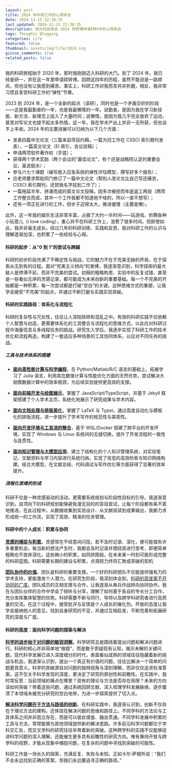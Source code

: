 ```yaml
---
layout: post
title: 2024 年科研工作的心得体会
date: 2024-12-15 22:30:35
last_updated: 2024-12-15 22:30:35
description: 部分内容来自 2024 年转博申请材料中的心得体会
tags: Thoughts Blogging
categories: Life
featured: false
thumbnail: assets/img/life/2024.svg
giscus_comments: true
related_posts: false
---
```


我的科研旅程始于 2020 年，那时我刚刚迈入科研的大门。到了 2024 年，我已经是研一，并在这一年里申请硕转博。回顾这四年的历程，虽然不能说是一路顺风，但也没有让我感到痛苦。事实上，科研工作对我而言并非折磨，相反，我非常习惯且享受科研工作的“弹性”节奏。

2023 到 2024 年，是一个全新的起点（读研），同时也是一个矛盾交织的阶段——这是我最勤奋的一年，也是我最懒惰的一年。说勤奋，是因为我在学习新技能、新方法、新理念上投入了大量时间；说懒惰，是因为我几乎完全放弃了运动，甚至对写论文也提不起太多热情。这一年，我在学术产出上并非一无所获，但也谈不上丰收。2024 年的主要进展可以归纳为以下几个方面：

- 发表四篇中文论文（三篇来自项目约稿，一篇为旧工作在 CSSCI 索引期刊发表），一篇英文论文（EI 索引，会议投稿）；
- 申请两项软件著作权（手搓）；
- 获得两个学术奖励（两个会议的“最佳论文”，有个还是战略院认定的重要会议，虽说挺水）；
- 参与六七个课题（编写嵌入应急系统的弹性评估模型，撰写好多个报告）；
- 应老师要求帮助同门修订了一篇中文论文（帮别人改论文比自己写还痛苦，CSSCI 索引期刊，还把我名字挂到二作了）；
- 一篇拖延半年、拼凑而成的英文论文投稿，因多次被拒而年底返工再投（两项工作整合而成，其中一个工作我都不知道他干啥的，所以一直不想写）；
- 还有一项正在进行的工作，但步子迈得太大，推进缓慢（主要是懒）。

此外，这一年我的娱乐生活非常丰富，占据了大约一半时间——玩游戏、折腾各种小玩意儿（i love coding），重心并不在科研工作上，浪费了很多时间。但即使如此，我并非毫无成长。经过几年的科研训练、实践和反思，我对科研工作的认识与理解逐渐加深，也积累了一些经验与心得。

#### 科研的起步：从“0 到 1”的尝试与跨越

科研的初步阶段充满了不确定性与挑战，它的魅力不在于完美无缺的开局，在于探索从无到有的过程。面对“完美主义倾向”的束缚，我逐渐意识到，科学探索的最大敌人是停滞不前，而非不完美的尝试。初稿的粗略构思、实验中的反复试错，甚至是一些看似无序的灵感记录，都可能成为未来创新的重要基础。每一个不完美的开始都是一种积累，每一次尝试都是打破“空白”的关键。这种思维方式的重塑，让我学会接受“不完美”的起点，并通过不断打磨与实践实现突破。

#### 科研的实践路径：体系化与流程化

科研的复杂性与冗长性，往往让人深陷琐碎和混乱之中。有效的科研实践不仅依赖个人智慧与创造，更需要体系化的工具整合与流程化的思维方式，以此应对科研过程中海量信息与多线程任务的挑战。研究生入学后，我逐步实现了科研工作的技术优化和流程再造，构建了一套适应多种场景的工具协同体系，以应对不同任务的挑战。

##### 工具与技术体系的搭建

- **<u>面向高性能计算与科学编程</u>**，在 Python/Matlab/R/C 语言的基础上，拓展学习了 Julia 语言，利用其在数值计算与性能优化方面的天然优势，尝试解决大规模数据计算中的效率瓶颈，为后续实验提供更高效的支撑。

- **<u>面向前端开发与绘图展示</u>**，掌握了 JavaScript/TypeScript，并基于 Jekyll 框架搭建了个人学术主页，系统化地展示了研究成果与学术内容。

- **<u>面向文档处理与排版美化</u>**，掌握了 LaTeX 与 Typst，通过高度自动化与模板化的排版流程，进一步提升了学术写作的规范性与美观性。

- **<u>面向开发环境与工具流的整合</u>**，基于 WSL/Docker 搭建了跨平台的开发环境，实现了 Windows 与 Linux 系统间的无缝切换，提升了开发流程的一致性与连贯性。

- **<u>面向知识管理与大模型应用</u>**，建立了结构化的个人知识管理系统，对实验笔记、文献资料与学习内容进行系统归纳，实现了信息的高效检索与知识网络构建。结合大模型，在文献总结、代码调试与写作优化等方面获得了显著的效率提升。

##### 流程化思维的形成

科研不仅是一种灵感驱动的活动，更需要系统规划与阶段性目标的引导。我逐渐意识到，自顶向下的科研规划能够避免漫无目的的盲目尝试，让每个阶段都有条不紊地推进。在此过程中，从数据收集到实验设计、从文献阅读到成果输出，我都力求形成统一的工作流，实现了高效、精准的任务管理。

#### 科研中的个人成长：积累与协同

**<u>灵感的捕捉与积累</u>**。灵感常在不经意间闪现，若不及时记录、深化，便可能错失许多重要机会。每当新的想法产生时，我都会及时记录并围绕其进行思考，即便简单粗略也不放弃深化。这些微小的积累，如同拼图般，在未来某一时刻可能形成完整的科研蓝图。科研需要长期的建设与积累，点滴努力终将汇聚成突破的契机

**<u>团队协作的价值</u>**。团队是科研的重要支撑。一个好的科研团队不仅能提供强有力的学术支持，更能激发个人潜力。在研究生阶段，我深刻体会到，<u>科研的高度离不开协同的广度</u>。团队成员的互相支撑与合作，让我逐渐从单兵作战转向协同协作。我在与团队伙伴的合作中学会了倾听与分享，理解了如何基于各自的专长分工合作，充分发挥集体智慧的优势。科研需要不断与同行、导师以及跨学科研究者进行高质量的交流。在这个过程中，接受批评与反馈是个人成长的催化剂。开放的态度让我学会接纳他人的意见，找到自身研究的不足，并通过互相启发，不断完善和拓展研究的深度与广度。

#### 科研的高度：面向科学问题的探索与解决

**<u>科学的进步始于对问题的敏锐洞察</u>**。科学研究总是围绕着提出问题和解决问题进行。科研的核心并非简单地“做题”，而是敢于质疑现有认知，揭示未解的关键问题。现代科学发展已进入深度细分的时代，表面看似成熟的领域往往隐藏着新的挑战与机会。我逐渐认识到，提出一个真正有价值的问题，往往比解决一个简单的问题更具意义。科学的突破源自对问题的独特视角与深刻理解，而非仅仅追求标准答案。这不仅关乎科学发现的深度，更决定了研究的原创性和前瞻性。在实践中，我时常反思：当前领域的痛点在哪里？现有的理论与方法是否存在局限？未来的方向该如何突破？带着这些问题，通过系统回顾文献、深入梳理学科发展脉络，逐步厘清了本领域未被充分研究的空白地带，为进一步探索提供了切入点。

**<u>解决科学问题在于方法与路径的创新</u>**。在科研实践中，我逐渐认识到，创新不仅存在于理论方法的建构，还体现在解决问题的思维和路径上。不同学科的方法论与工具体系之间并非孤立存在，而是可以彼此借鉴、融会贯通。不同学科发展中积累的工具与方法，常常能够为其他领域提供新的解决思路。许多前沿科学问题都位于学科交汇处，而交叉学科的研究往往孕育着新的突破。这种跨学科的实践不仅能够促进科学问题的深入理解，还能催生更多具有前瞻性的研究方向。唯有秉持开放与跨学科的视野，才能从现象中捕捉问题，在复杂的问题中寻找到突破的可能性。

科研工作是一场长久的探索，充满反复、失败与未知。正如卡尔·萨根所说：“我们不会永远找到正确的答案，但我们永远要追寻正确的路径。”
